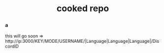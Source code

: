 <h1><p align="center">cooked repo</p></h1>

<h3><p align="left">a</p></h3>

this will go soon =>
http://ip:3000/KEY/MODE/USERNAME/|Language|Language|Language|/DiscordID
